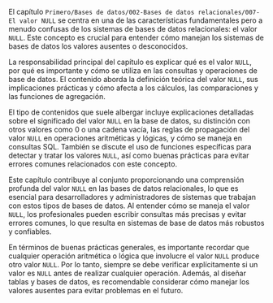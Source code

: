 El capítulo `Primero/Bases de datos/002-Bases de datos relacionales/007-El valor NULL` se centra en una de las características fundamentales pero a menudo confusas de los sistemas de bases de datos relacionales: el valor `NULL`. Este concepto es crucial para entender cómo manejan los sistemas de bases de datos los valores ausentes o desconocidos.

La responsabilidad principal del capítulo es explicar qué es el valor `NULL`, por qué es importante y cómo se utiliza en las consultas y operaciones de base de datos. El contenido aborda la definición teórica del valor `NULL`, sus implicaciones prácticas y cómo afecta a los cálculos, las comparaciones y las funciones de agregación.

El tipo de contenidos que suele albergar incluye explicaciones detalladas sobre el significado del valor `NULL` en la base de datos, su distinción con otros valores como 0 o una cadena vacía, las reglas de propagación del valor `NULL` en operaciones aritméticas y lógicas, y cómo se maneja en consultas SQL. También se discute el uso de funciones específicas para detectar y tratar los valores `NULL`, así como buenas prácticas para evitar errores comunes relacionados con este concepto.

Este capítulo contribuye al conjunto proporcionando una comprensión profunda del valor `NULL` en las bases de datos relacionales, lo que es esencial para desarrolladores y administradores de sistemas que trabajan con estos tipos de bases de datos. Al entender cómo se maneja el valor `NULL`, los profesionales pueden escribir consultas más precisas y evitar errores comunes, lo que resulta en sistemas de base de datos más robustos y confiables.

En términos de buenas prácticas generales, es importante recordar que cualquier operación aritmética o lógica que involucre el valor `NULL` produce otro valor `NULL`. Por lo tanto, siempre se debe verificar explícitamente si un valor es `NULL` antes de realizar cualquier operación. Además, al diseñar tablas y bases de datos, es recomendable considerar cómo manejar los valores ausentes para evitar problemas en el futuro.
